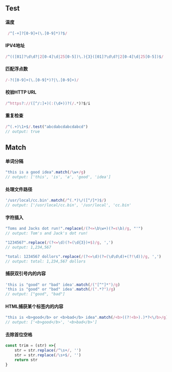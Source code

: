 ## Test

#### 温度

```js
 /^[-+]?[0-9]+(\.[0-9]*)?$/
```

#### IPV4地址

```js
/^(([01]?\d\d?|2[0-4]\d|25[0-5])\.){3}([01]?\d\d?|2[0-4]\d|25[0-5])$/
```

#### 匹配浮点数

```js
/-?([0-9]+(\.[0-9]*)?|\.[0-9]+)/
```

#### 校验HTTP URL

```js
/^https?://([^/:]+)(:(\d+))?(/.*)?$/i
```

#### 重复检查

```js
/^(.+)\1+$/.test("abcdabcdabcdabcd")
// output: true
```

## Match

#### 单词分隔

```js
"this is a good idea".match(/\w+/g)
// output: ['this', 'is', 'a', 'good', 'idea']
```

#### 处理文件路径

```js
'/usr/local/cc.bin'.match(/^(.*)\/([^/]*)$/)
// output: ['/usr/local/cc.bin', '/usr/local', 'cc.bin'
```

#### 字符插入

```js
"Toms and Jacks dot run!".replace(/(?<=\b\w+)(?=s\b)/g, "'")
// output: Tom's and Jack's dot run!

"1234567".replace(/(?<=\d)(?=(\d{3})+$)/g, ',')
// output: 1,234,567

"total: 1234567 dollors".replace(/(?<=\d)(?=(\d\d\d)+(?!\d))/g, ',')
// output: total: 1,234,567 dollors
```

#### 捕获双引号内的内容

```js
'this is "good" or "bad" idea'.match(/("[^"]*")/g)
'this is "good" or "bad" idea'.match(/(".*?")/g)
// output: ["good", "bad"]
```

#### HTML捕获某个标签内的内容

```js
"this is <b>good</b> or <b>bad</b> idea".match(/<b>((?!<b>).)*?<\/b>/g)
// output: ['<b>good</b>', '<b>bad</b>']
```

#### 去除首位空格

```js
const trim = (str) =>{
	str = str.replace(/^\s+/, '')
	str = str.replace(/\s+$/, '')
	return str
}
```